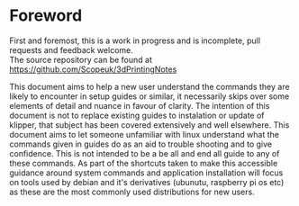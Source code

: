 # Foreword
First and foremost, this is a work in progress and is incomplete, pull requests and feedback welcome.   
The source repository can be found at <https://github.com/Scopeuk/3dPrintingNotes>   
   
This document aims to help a new user understand the commands they are likely to encounter in setup guides or similar, it necessarily skips over some elements of detail and nuance in favour of clarity.
The intention of this document is not to replace existing guides to instalation or update of klipper, that subject has been covered extensively and well elsewhere.
This document aims to let someone unfamiliar with linux understand what the commands given in guides do as an aid to trouble shooting and to give confidence.
This is not intended to be a be all and end all guide to any of these commands.
As part of the shortcuts taken to make this accessible guidance around system commands and application installation will focus on tools used by debian and it's derivatives (ubunutu, raspberry pi os etc) as these are the most commonly used distributions for new users.